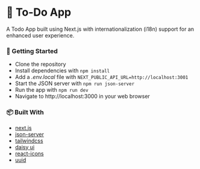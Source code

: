 # 📝 To-Do App

A Todo App built using Next.js with internationalization (i18n) support for an enhanced user experience.

### 🚀 Getting Started

- Clone the repository
- Install dependencies with ```npm install```
- Add a *.env.local* file with ```NEXT_PUBLIC_API_URL=http://localhost:3001```
- Start the JSON server with  ```npm run json-server```
- Run the app with ```npm run dev```
- Navigate to http://localhost:3000 in your web browser

### 📦 Built With

- [next.js](https://nextjs.org/docs)
- [json-server](https://github.com/typicode/json-server)
- [tailwindcss](https://tailwindcss.com/docs/guides/nextjs)
- [daisy ui](https://daisyui.com/components/)
- [react-icons](https://react-icons.github.io/react-icons/)
- [uuid](https://github.com/uuidjs/uuid)


